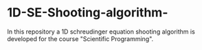 # 1D-SE-Shooting-algorithm-
In this repository a 1D schreudinger equation shooting algorithm is developed for the course "Scientific Programming".

